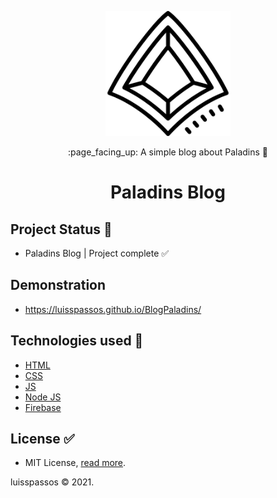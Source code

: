 <p align="center">
  <img src="./imagens/paladins icon.png" alt="PaladinsBlogLogo" width="200" height="200" />
</p>

<p align="center">:page_facing_up: A simple blog about Paladins 💎</p>
<h1 align="center">Paladins Blog</h1>

## Project Status :construction:
- Paladins Blog | Project complete :white_check_mark:

## Demonstration

- <a href="https://luisspassos.github.io/BlogPaladins/">https://luisspassos.github.io/BlogPaladins/</a>

## Technologies used :scroll:
- <a href="https://developer.mozilla.org/pt-BR/docs/Web/HTML">HTML</a>
- <a href="https://developer.mozilla.org/pt-BR/docs/Web/CSS">CSS</a>
- <a href="https://developer.mozilla.org/pt-BR/docs/Web/JavaScript">JS</a>
- <a href="https://nodejs.org/en/">Node JS</a>
- <a href="https://firebase.google.com/?hl=pt">Firebase</a>

## License :white_check_mark:

- MIT License, <a href="./LICENSE">read more<a/>.
<p>luisspassos &copy; 2021.</p>
